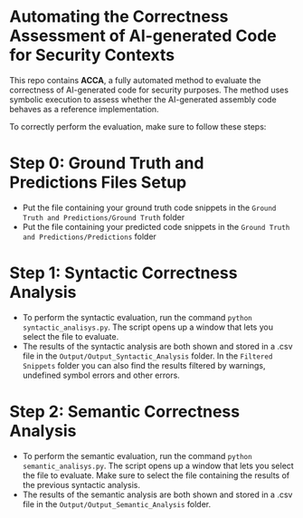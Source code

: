 # Automating the Correctness Assessment of AI-generated Code for Security Contexts

This repo contains **ACCA**, a fully automated method to evaluate the correctness of AI-generated code for security purposes. The method uses symbolic execution to assess whether the AI-generated assembly code behaves as a reference implementation.

To correctly perform the evaluation, make sure to follow these steps:

# Step 0: Ground Truth and Predictions Files Setup

* Put the file containing your ground truth code snippets in the ``Ground Truth and Predictions/Ground Truth`` folder
* Put the file containing your predicted code snippets in the ``Ground Truth and Predictions/Predictions`` folder

# Step 1: Syntactic Correctness Analysis
	
* To perform the syntactic evaluation, run the command ``python syntactic_analisys.py``. The script opens up a window that lets you select the file to evaluate. 
* The results of the syntactic analysis are both shown and stored in a .csv file in the ``Output/Output_Syntactic_Analysis`` folder. In the ``Filtered Snippets`` folder you can also find the results filtered by warnings, undefined symbol errors and other errors.

# Step 2: Semantic Correctness Analysis 

* To perform the semantic evaluation, run the command ``python semantic_analisys.py``. The script opens up a window that lets you select the file to evaluate. Make sure to select the file containing the results of the previous syntactic analysis.
* The results of the semantic analysis are both shown and stored in a .csv file in the ``Output/Output_Semantic_Analysis`` folder.
